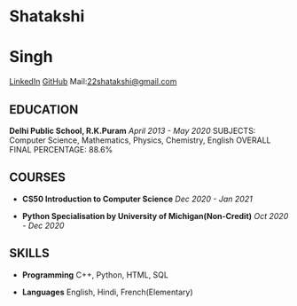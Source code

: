 # Shatakshi 
# Singh
[LinkedIn](https://www.linkedin.com/in/22shatakshi/)  [GitHub](https://github.com/22shatakshi) Mail:22shatakshi@gmail.com

## EDUCATION

**Delhi Public School, R.K.Puram**
_April 2013 - May 2020_
SUBJECTS: Computer Science, Mathematics, Physics, Chemistry, English
OVERALL FINAL PERCENTAGE: 88.6%

## COURSES

- **CS50 Introduction to Computer Science**
_Dec 2020 - Jan 2021_

- **Python Specialisation by University of Michigan(Non-Credit)**
_Oct 2020 - Dec 2020_

## SKILLS

- **Programming**
C++, Python, HTML, SQL

- **Languages**
English, Hindi, French(Elementary)
